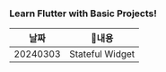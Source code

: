 ### Learn Flutter with Basic Projects!
| 날짜            | 내용                          |
| -------- | ---------------------------- |
| 20240303 | Stateful Widget                 |
